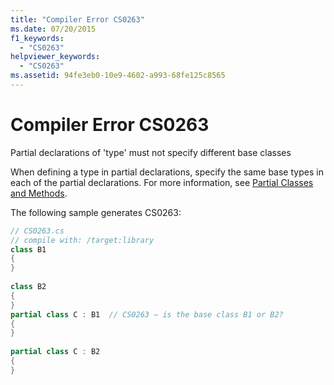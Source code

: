 ```yaml
---
title: "Compiler Error CS0263"
ms.date: 07/20/2015
f1_keywords: 
  - "CS0263"
helpviewer_keywords: 
  - "CS0263"
ms.assetid: 94fe3eb0-10e9-4602-a993-68fe125c8565
---
```

# Compiler Error CS0263
Partial declarations of 'type' must not specify different base classes  
  
 When defining a type in partial declarations, specify the same base types in each of the partial declarations. For more information, see [Partial Classes and Methods](../programming-guide/classes-and-structs/partial-classes-and-methods.md).  
  
 The following sample generates CS0263:  
  
```csharp  
// CS0263.cs  
// compile with: /target:library  
class B1  
{  
}  
  
class B2  
{  
}  
partial class C : B1  // CS0263 – is the base class B1 or B2?  
{  
}  
  
partial class C : B2  
{  
}  
```
